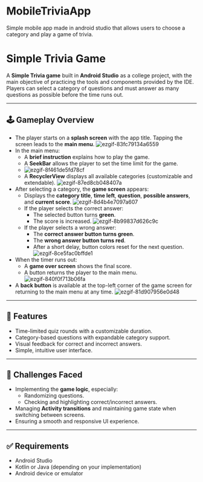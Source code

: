 # MobileTriviaApp
Simple mobile app made in android studio that allows users to choose a category and play a game of trivia. 

# Simple Trivia Game

A **Simple Trivia game** built in **Android Studio** as a college project, with the main objective of practicing the tools and components provided by the IDE.  
Players can select a category of questions and must answer as many questions as possible before the time runs out.

---

## 🕹️ Gameplay Overview

- The player starts on a **splash screen** with the app title. Tapping the screen leads to the **main menu**.
  ![ezgif-83fc79134a6559](https://github.com/user-attachments/assets/55f80be4-4690-45ad-a684-067445f9f199)
- In the main menu:
  - A **brief instruction** explains how to play the game.
  - A **SeekBar** allows the player to set the time limit for the game.
  - ![ezgif-8f461de5fd78cf](https://github.com/user-attachments/assets/931214c9-ba70-44f7-a895-0255a58ef220)
  - A **RecyclerView** displays all available categories (customizable and extendable).
    ![ezgif-87ed8cb048407a](https://github.com/user-attachments/assets/07122541-7a0b-483c-adb8-153d5201a099)
- After selecting a category, the **game screen** appears:
  - Displays the **category title**, **time left**, **question**, **possible answers**, and **current score**.
    ![ezgif-8d4b4e7097a607](https://github.com/user-attachments/assets/81bf4ecc-0c36-4eed-8976-f026c4b32f4e)
  - If the player selects the correct answer:
    - The selected button turns **green**.
    - The score is increased.
      ![ezgif-8b99837d626c9c](https://github.com/user-attachments/assets/e0e5f1fd-7d67-435c-8bd9-dcebc324e8c6)
  - If the player selects a wrong answer:
    - The **correct answer button turns green**.
    - The **wrong answer button turns red**.
    - After a short delay, button colors reset for the next question.
      ![ezgif-8ce5fac0bffde1](https://github.com/user-attachments/assets/39b9255f-ca0d-49c3-9972-66d3d18e1cf4)
- When the timer runs out:
  - A **game over screen** shows the final score.
  - A button returns the player to the main menu.
  ![ezgif-840f0f713b06fa](https://github.com/user-attachments/assets/8670432e-ffaa-4c35-99c3-992703b4f23a)
- A **back button** is available at the top-left corner of the game screen for returning to the main menu at any time.
  ![ezgif-81d907956e0d48](https://github.com/user-attachments/assets/6639b96a-4ae2-41ab-ad1e-42c76d785318)

---

## 🧠 Features

- Time-limited quiz rounds with a customizable duration.
- Category-based questions with expandable category support.
- Visual feedback for correct and incorrect answers.
- Simple, intuitive user interface.

---

## 🚧 Challenges Faced

- Implementing the **game logic**, especially:
  - Randomizing questions.
  - Checking and highlighting correct/incorrect answers.
- Managing **Activity transitions** and maintaining game state when switching between screens.
- Ensuring a smooth and responsive UI experience.

---

## ✅ Requirements

- Android Studio
- Kotlin or Java (depending on your implementation)
- Android device or emulator











